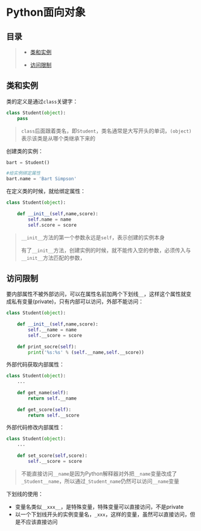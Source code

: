 # Python面向对象

## 目录

> * [类和实例](#chapter1)
>
> * [访问限制](#chapter2)

## 类和实例 <a id="chapter1"></a>

类的定义是通过`class`关键字：

```python
class Student(object):
	pass
```

> `class`后面跟着类名，即`Student`，类名通常是大写开头的单词，`(object)`表示该类是从哪个类继承下来的

创建类的实例：

```python
bart = Student()

#给实例绑定属性
bart.name = 'Bart Simpson'
```

在定义类的时候，就给绑定属性：

```python
class Student(object):
    
    def __init__(self,name,score):
        self.name = name
        self.score = score
```

> `__init__`方法的第一个参数永远是`self`，表示创建的实例本身
>
> 有了`__init__`方法，创建实例的时候，就不能传入空的参数，必须传入与`__init__`方法匹配的参数，

## 访问限制 <a id="chapter2"></a>

要内部属性不被外部访问，可以在属性名前加两个下划线`__`，这样这个属性就变成私有变量(private)，只有内部可以访问，外部不能访问：

```python
class Student(object):
    
    def __init__(self,name,score):
        self.__name = name
        self.__score = score
    
    def print_socre(self):
        print('%s:%s' % (self.__name,self.__score))
```

外部代码获取内部属性：

```python
class Student(object):
    ...
    
    def get_name(self):
        return self.__name
    
    def get_score(self):
        return self.__score
```

外部代码修改内部属性：

```python
class Student(object):
    ...
    
    def set_score(self,score):
        self.__score = score
```

> 不能直接访问`__name`是因为Python解释器对外把`__name`变量改成了`_Student__name`，所以通过`_Student_name`仍然可以访问`__name`变量

下划线的使用：

- 变量名类似`__xxx__`，是特殊变量，特殊变量可以直接访问，不是private
- 以一个下划线开头的实例变量名，`_xxx`，这样的变量，虽然可以直接访问，但是不应该直接访问